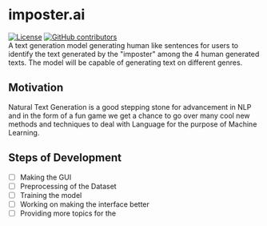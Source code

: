 # imposter.ai
 [![License](https://img.shields.io/badge/License-Apache%202.0-blue.svg)](https://opensource.org/licenses/Apache-2.0)
 [![GitHub contributors](https://img.shields.io/github/contributors/Naereen/StrapDown.js.svg)](https://GitHub.com/Naereen/StrapDown.js/graphs/contributors/)<br /> 
A text generation model generating human like sentences for users to identify the text generated by the "imposter" among the 4 human generated texts. The model will be capable of generating text on different genres. 
## Motivation 
Natural Text Generation is a good stepping stone for advancement in NLP and in the form of a fun game we get a chance to go over many cool new methods and techniques to deal with Language for the purpose of Machine Learning.
## Steps of Development
- [ ] Making the GUI
- [ ] Preprocessing of the Dataset
- [ ] Training the model
- [ ] Working on making the interface better
- [ ] Providing more topics for the 

